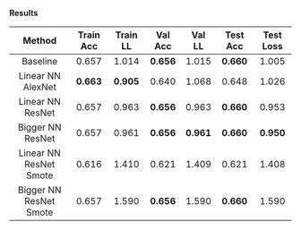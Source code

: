 **Results**

| Method                  | Train Acc | Train LL  |  Val Acc  |   Val LL  |  Test Acc | Test Loss |
| :---------------------: | :-------: | :-------: | :-------: | :-------: | :-------: | :-------: |
| Baseline                |   0.657   |   1.014   | **0.656** |   1.015   | **0.660** |   1.005   |
| Linear NN AlexNet       | **0.663** | **0.905** |   0.640   |   1.068   |   0.648   |   1.026   |
| Linear NN ResNet        |   0.657   |   0.963   | **0.656** |   0.963   | **0.660** |   0.953   |
| Bigger NN ResNet        |   0.657   |   0.961   | **0.656** | **0.961** | **0.660** | **0.950** |
| Linear NN ResNet Smote  |   0.616   |   1.410   |   0.621   |   1.409   |   0.621   |   1.408   |
| Bigger NN ResNet Smote  |   0.657   |   1.590   | **0.656** |   1.590   | **0.660** |   1.590   |

